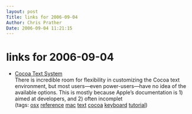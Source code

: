 ```yaml
---
layout: post
Title: links for 2006-09-04  
Author: Chris Prather
Date: 2006-09-04 11:21:15
---
```


# links for 2006-09-04
<ul class="delicious">
	<li>
		<div class="delicious-link"><a href="http://hcs.harvard.edu/~jrus/site/cocoa-text.html">Cocoa Text System</a></div>
		<div class="delicious-extended">There is incredible room for flexibility in customizing the Cocoa text environment, but most users—even power-users—have no idea of the available options. This is mostly because Apple’s documentation is 1) aimed at developers, and 2) often incomplet</div>
		<div class="delicious-tags">(tags: <a href="http://del.icio.us/perigrin/osx">osx</a> <a href="http://del.icio.us/perigrin/reference">reference</a> <a href="http://del.icio.us/perigrin/mac">mac</a> <a href="http://del.icio.us/perigrin/text">text</a> <a href="http://del.icio.us/perigrin/cocoa">cocoa</a> <a href="http://del.icio.us/perigrin/keyboard">keyboard</a> <a href="http://del.icio.us/perigrin/tutorial">tutorial</a>)</div>
	</li>
</ul>

